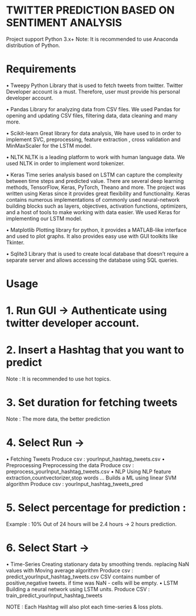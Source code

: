# TWITTER PREDICTION BASED ON SENTIMENT ANALYSIS

Project support Python 3.x+
Note: It is recommended to use Anaconda distribution of Python.

# Requirements #
•	Tweepy
Python Library that is used to fetch tweets from twitter. Twitter Developer account is a must. Therefore, user must provide his personal developer account. 

•	Pandas
Library for analyzing data from CSV files. We used Pandas for opening and updating CSV files, filtering data, data cleaning and many more.

•	Scikit-learn
Great library for data analysis, We have used to in order to implement SVC, preprocessing, feature extraction ,  cross validation and MinMaxScaler for the LSTM model.

•	NLTK
NLTK is a leading platform to work with human language data. We used NLTK in order to implement word tokenizer.

•	Keras
Time series analysis based on LSTM can capture the complexity between time steps and predicted value. There are several deep learning methods, TensorFlow, Keras, PyTorch, Theano and more.
The project was written using Keras since it provides great flexibility and functionality. Keras contains numerous implementations of commonly used neural-network building blocks such as layers, objectives, activation functions, optimizers, and a host of tools to make working with data easier. We used Keras for implementing our LSTM model.

•	Matplotlib
Plotting library for python, it provides a MATLAB-like interface and used to plot graphs. It also provides easy use with GUI toolkits like Tkinter.

•	Sqlite3
Library that is used to create local database that doesn’t require a separate server and allows accessing the database using SQL queries.


# Usage #

# 1. Run GUI -> Authenticate using twitter developer account. #

# 2. Insert a Hashtag that you want to predict #
Note : It is recommended to use hot topics.

# 3. Set duration for fetching tweets #
Note : The more data, the better prediction

# 4. Select Run -> #
   • Fetching Tweets 
   Produce csv : yourInput_hashtag_tweets.csv
   • Preprocessing
   Preprocessing the data
   Produce csv : preprocess_yourInput_hashtag_tweets.csv
   • NLP
   Using NLP feature extraction,countvectorizer,stop words ...
   Builds a ML using linear SVM algorithm
   Produce csv : yourInput_hashtag_tweets_pred
   
# 5. Select percentage for prediction : #
   Example : 10% Out of 24 hours will be 2.4 hours -> 2 hours prediction.
   
# 6. Select Start -> #
   • Time-Series
   Creating stationary data by smoothing trends. replacing NaN values with Moving average algorithm 
   Produce csv : predict_yourInput_hashtag_tweets.csv
   CSV contains number of positive,negative tweets. if time was NaN - cells will be empty.
   • LSTM
   Building a neural network using LSTM units.
   Produce CSV : train_predict_yourInput_hashtag_tweets
   
   NOTE :   Each Hashtag will also plot each time-series & loss plots.
   
